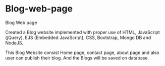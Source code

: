 # Blog-web-page
Blog Web page

Created a Blog website implemented with proper use of HTML,
JavaScript (jQuery), EJS (Embedded JavaScript), CSS, Bootstrap, Mongo DB and NodeJS.

This Blog Website consist Home page, contact page, about
page and also user can publish their blog. And the Blogs will be
saved on database. 

